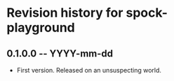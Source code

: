 # Revision history for spock-playground

## 0.1.0.0 -- YYYY-mm-dd

* First version. Released on an unsuspecting world.
